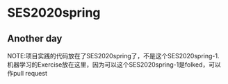# SES2020spring

## Another day
NOTE:项目实践的代码放在了SES2020spring了，不是这个SES2020spring-1. 机器学习的Exercise放在这里，因为可以这个SES2020spring-1是folked，可以作pull request

